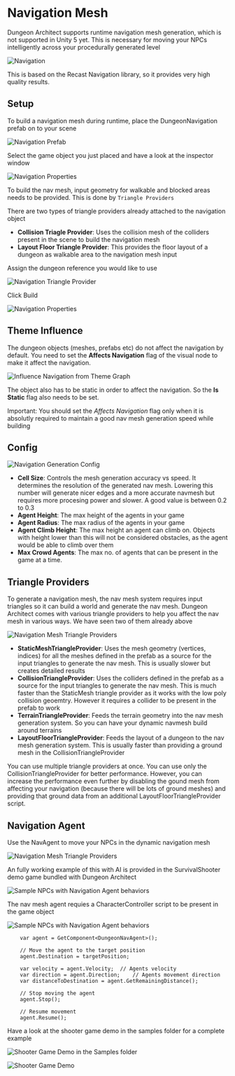 Navigation Mesh
===============

Dungeon Architect supports runtime navigation mesh generation, which is not supported in Unity 5 yet.   This is necessary for moving your NPCs intelligently across your procedurally generated level

![Navigation](../assets/images/navigation_01.jpg)

This is based on the Recast Navigation library, so it provides very high quality results.

Setup
-----
To build a navigation mesh during runtime, place the DungeonNavigation prefab on to your scene

![Navigation Prefab](../assets/images/navigation_02.png)

Select the game object you just placed and have a look at the inspector window

![Navigation Properties](../assets/images/navigation_03.png)

To build the nav mesh, input geometry for walkable and blocked areas needs to be provided.  This is done by `Triangle Providers`

There are two types of triangle providers already attached to the navigation object

 - **Collision Triagle Provider**: Uses the collision mesh of the colliders present in the scene to build the navigation mesh
 - **Layout Floor Triangle Provider**: This provides the floor layout of a dungeon as walkable area to the navigation mesh input

Assign the dungeon reference you would like to use 

![Navigation Triangle Provider](../assets/images/navigation_04.png)
 
 
Click Build

![Navigation Properties](../assets/images/navigation_05.png)



Theme Influence
---------------
The dungeon objects (meshes, prefabs etc) do not affect the navigation by default.  You need to set the **Affects Navigation** flag of the visual node to make it affect the navigation.

![Influence Navigation from Theme Graph](../assets/images/navigation_08.png)

The object also has to be static in order to affect the navigation.   So the **Is Static** flag also needs to be set.

Important: You should set the *Affects Navigation* flag only when it is absolutly required to maintain a good nav mesh generation speed while building


Config
------

![Navigation Generation Config](../assets/images/navigation_05.png)

- **Cell Size**:  Controls the mesh generation accuracy vs speed. It determines the resolution of the generated nav mesh.   Lowering this number will generate nicer edges and a more accurate navmesh but requires more procesing power and slower.  A good value is between 0.2 to 0.3
- **Agent Height**: The max height of the agents in your game
- **Agent Radius**: The max radius of the agents in your game
- **Agent Climb Height**: The max height an agent can climb on. Objects with height lower than this will not be considered obstacles, as the agent would be able to climb over them
- **Max Crowd Agents**: The max no. of agents that can be present in the game at a time.  

Triangle Providers
------------------
To generate a navigation mesh,  the nav mesh system requires input triangles so it can build a world and generate the nav mesh.   Dungeon Architect comes with various triangle providers to help you affect the nav mesh in various ways.  We have seen two of them already above

![Navigation Mesh Triangle Providers](../assets/images/navigation_06.png)

- **StaticMeshTriangleProvider**: Uses the mesh geometry (vertices, indices) for all the meshes defined in the prefab as a source for the input triangles to generate the nav mesh.  This is usually slower but creates detailed results
- **CollisionTriangleProvider**: Uses the colliders defined in the prefab as a source for the input triangles to generate the nav mesh.  This is much faster than the StaticMesh triangle provider as it works with the low poly collision geoemtry.  However it requires a collider to be present in the prefab to work
- **TerrainTriangleProvider**: Feeds the terrain geometry into the nav  mesh generation system.  So you can have your dynamic navmesh build around terrains
- **LayoutFloorTriangleProvider**: Feeds the layout of a dungeon to the nav mesh generation system.  This is usually faster than providing a ground mesh in the CollisionTriangleProvider

You can use multiple triangle providers at once.   You can use only the CollisionTriangleProvider for better performance.  However, you can increase the performance even further by disabling the gound mesh from affecting your navigation (because there will be lots of ground meshes) and providing that ground data from an additional LayoutFloorTriangleProvider script.


Navigation Agent
----------------
Use the NavAgent to move your NPCs in the dynamic navigation mesh

![Navigation Mesh Triangle Providers](../assets/images/navigation_07.png)

An fully working example of this with AI is provided in the SurvivalShooter demo game bundled with Dungeon Architect

![Sample NPCs with Navigation Agent behaviors](../assets/images/nav_agent_01.png)

The nav mesh agent requies a CharacterController script to be present in the game object

![Sample NPCs with Navigation Agent behaviors](../assets/images/nav_agent_02.png)

```
	var agent = GetComponent<DungeonNavAgent>();
	
	// Move the agent to the target position
	agent.Destination = targetPosition;
	
	var velocity = agent.Velocity;	// Agents velocity
	var direction = agent.Direction;	// Agents movement direction
	var distanceToDestination = agent.GetRemainingDistance();
	
	// Stop moving the agent
	agent.Stop();
	
	// Resume movement
	agent.Resume();

```


Have a look at the shooter game demo in the samples folder for a complete example

![Shooter Game Demo in the Samples folder](../assets/images/shooter_01.png)

![Shooter Game Demo](../assets/images/shooter_02.jpg)


